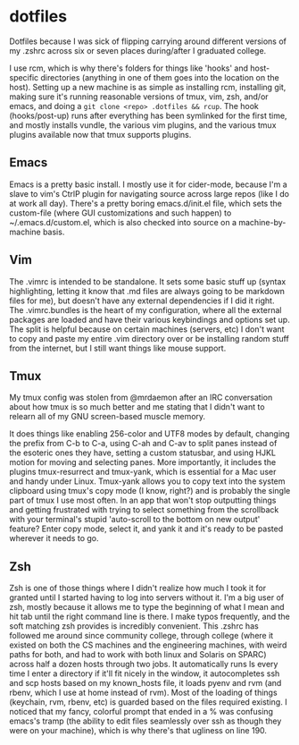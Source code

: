 dotfiles
========

Dotfiles because I was sick of flipping carrying around different versions of my .zshrc across six or seven places during/after I graduated college.

I use rcm, which is why there's folders for things like 'hooks' and host-specific directories (anything in one of them goes into the location on the host). Setting up a new machine is as simple as installing rcm, installing git, making sure it's running reasonable versions of tmux, vim, zsh, and/or emacs, and doing a `git clone <repo> .dotfiles && rcup`. The hook (hooks/post-up) runs after everything has been symlinked for the first time, and mostly installs vundle, the various vim plugins, and the various tmux plugins available now that tmux supports plugins.

Emacs
-----

Emacs is a pretty basic install. I mostly use it for cider-mode, because I'm a slave to vim's CtrlP plugin for navigating source across large repos (like I do at work all day). There's a pretty boring emacs.d/init.el file, which sets the custom-file (where GUI customizations and such happen) to ~/.emacs.d/custom.el, which is also checked into source on a machine-by-machine basis.

Vim
---

The .vimrc is intended to be standalone. It sets some basic stuff up (syntax highlighting, letting it know that .md files are always going to be markdown files for me), but doesn't have any external dependencies if I did it right.
The .vimrc.bundles is the heart of my configuration, where all the external packages are loaded and have their various keybindings and options set up.
The split is helpful because on certain machines (servers, etc) I don't want to copy and paste my entire .vim directory over or be installing random stuff from the internet, but I still want things like mouse support.

Tmux
----

My tmux config was stolen from @mrdaemon after an IRC conversation about how tmux is so much better and me stating that I didn't want to relearn all of my GNU screen-based muscle memory.

It does things like enabling 256-color and UTF8 modes by default, changing the prefix from C-b to C-a, using C-ah and C-av to split panes instead of the esoteric ones they have, setting a custom statusbar, and using HJKL motion for moving and selecting panes.
More importantly, it includes the plugins tmux-resurrect and tmux-yank, which is essential for a Mac user and handy under Linux. Tmux-yank allows you to copy text into the system clipboard using tmux's copy mode (I know, right?) and is probably the single part of tmux I use most often. In an app that won't stop outputting things and getting frustrated with trying to select something from the scrollback with your terminal's stupid 'auto-scroll to the bottom on new output' feature? Enter copy mode, select it, and yank it and it's ready to be pasted wherever it needs to go.

Zsh
---

Zsh is one of those things where I didn't realize how much I took it for granted until I started having to log into servers without it. I'm a big user of zsh, mostly because it allows me to type the beginning of what I mean and hit tab until the right command line is there. I make typos frequently, and the soft matching zsh provides is incredibly convenient.
This .zshrc has followed me around since community college, through college (where it existed on both the CS machines and the engineering machines, with weird paths for both, and had to work with both linux and Solaris on SPARC) across half a dozen hosts through two jobs. It automatically runs ls every time I enter a directory if it'll fit nicely in the window, it autocompletes ssh and scp hosts based on my known_hosts file, it loads pyenv and rvm (and rbenv, which I use at home instead of rvm). Most of the loading of things (keychain, rvm, rbenv, etc) is guarded based on the files required existing. I noticed that my fancy, colorful prompt that ended in a % was confusing emacs's tramp (the ability to edit files seamlessly over ssh as though they were on your machine), which is why there's that ugliness on line 190.
